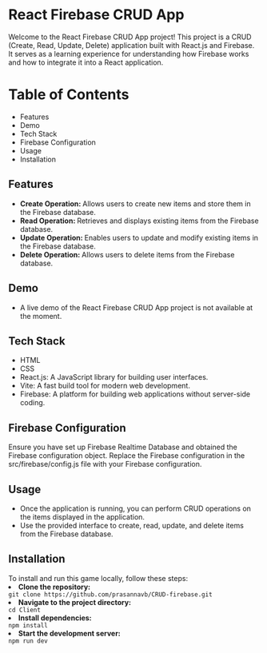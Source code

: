 # React Firebase CRUD App

<p>Welcome to the React Firebase CRUD App project! This project is a CRUD (Create, Read, Update, Delete) application built with React.js and Firebase. It serves as a learning experience for understanding how Firebase works and how to integrate it into a React application.</p>

<h1>Table of Contents</h1>
<ul>
  <li>Features</li>
  <li>Demo</li>
  <li>Tech Stack</li>
  <li>Firebase Configuration</li>
  <li>Usage</li>
  <li>Installation</li>
</ul>

<h2>Features</h2>
<ul>
  <li><b>Create Operation:  </b>Allows users to create new items and store them in the Firebase database.</li>
  <li><b>Read Operation:  </b> Retrieves and displays existing items from the Firebase database.</li>
  <li><b>Update Operation: </b>  Enables users to update and modify existing items in the Firebase database.</li>
  <li><b>Delete Operation:  </b> Allows users to delete items from the Firebase database.</li>
</ul>

<h2>Demo</h2>
<ul>
  <li>A live demo of the React Firebase CRUD App project is not available at the moment.</li>
</ul>

<h2>Tech Stack</h2>
<ul>
  <li>HTML</li>
  <li>CSS</li>
  <li>React.js: A JavaScript library for building user interfaces.</li>
  <li>Vite: A fast build tool for modern web development.</li>
  <li>Firebase: A platform for building web applications without server-side coding.</li>
</ul>

<h2>Firebase Configuration</h2>
<p>Ensure you have set up Firebase Realtime Database and obtained the Firebase configuration object. Replace the Firebase configuration in the src/firebase/config.js file with your Firebase configuration.</p>

<h2>Usage</h2>
<ul>
  <li>Once the application is running, you can perform CRUD operations on the items displayed in the application.</li>
  <li>Use the provided interface to create, read, update, and delete items from the Firebase database.</li>
</ul>

<h2>Installation</h2>
<span>To install and run this game locally, follow these steps:</span>
<li><b>Clone the repository:</b></li>
<code>git clone https://github.com/prasannavb/CRUD-firebase.git</code><br/>
<li><b>Navigate to the project directory:</b></li>
<code>cd Client</code><br/>
<li><b>Install dependencies:</b></li>
<code>npm install</code><br/>
<li><b>Start the development server:</b></li>
<code>npm run dev</code><br/>

